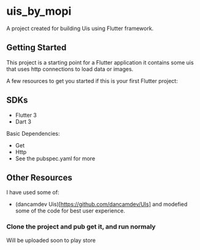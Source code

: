 # uis_by_mopi

A project created for building Uis using Flutter framework.

## Getting Started

This project is a starting point for a Flutter application it contains some uis that uses http connections to load data or images.

A few resources to get you started if this is your first Flutter project:

## SDKs
- Flutter 3
- Dart 3

Basic Dependencies:
- Get
- Http
- See the pubspec.yaml for more

## Other Resources
I have used some of:
- (dancamdev Uis)[https://github.com/dancamdev/UIs] and modefied some of the code for best user experience.

### Clone the project and pub get it, and run normaly

Will be uploaded soon to play store
